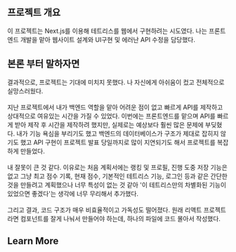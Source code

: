 ## 프로젝트 개요

이 프로젝트는 Next.js를 이용해 테트리스를 웹에서 구현하려는 시도였다. 나는 프론트엔드 개발을 맡아 웹사이트 설계와 UI구현 및 에러난 API 수정을 담당했다.  

## 본론 부터 말하자면

결과적으로, 프로젝트는 기대에 미치지 못했다. 나 자신에게 아쉬움이 컸고 전체적으로 실망스러웠다. <br> <br>
지난 프로젝트에서 내가 백엔드 역할을 맡아 어려운 점이 없고 빠르게 API를 제작하고 상대적으로 여유있는 시간을 가질 수 있었다. 이번에는 프론트엔드를 맡으며 API를 빠르게 받아 제작 후 시간을 제작하려 했지만, 실제로는 예상보다 훨씬 많은 문제에 부딪혔다. 내가 기능 욕심을 부리기도 했고 백엔드의 데이터베이스가 구조가 제대로 잡히지 않기도 했고 API 구현이 프로젝트 발표 당일까지로 많이 지연되기도 해서 프로젝트를 복잡하게 만들었다. <br> <br> 
내 잘못이 큰 것 같다. 이유로는 처음 계획서에는 랭킹 및 프로필, 진행 도중 저장 기능은 없고 그냥 최고 점수 기록, 현재 점수, 기본적인 테트리스 기능, 로그인 등과 같은 간단한 것을 만들려고 계획했으나 너무 특성이 없는 것 같아 '이 테트리스만의 차별화된 기능이 있었으면 좋겠다'는 생각에 너무 무리해서 추가했다. <br><br>
그리고 결과, 코드 구조가 매우 비효율적이고 가독성도 떨어졌다. 원래 리액트 프로젝트라면 컴포넌트를 잘게 나눠서 만들어야 하는데, 하나의 파일에 코드 몰아서 작성했다.   



## Learn More

